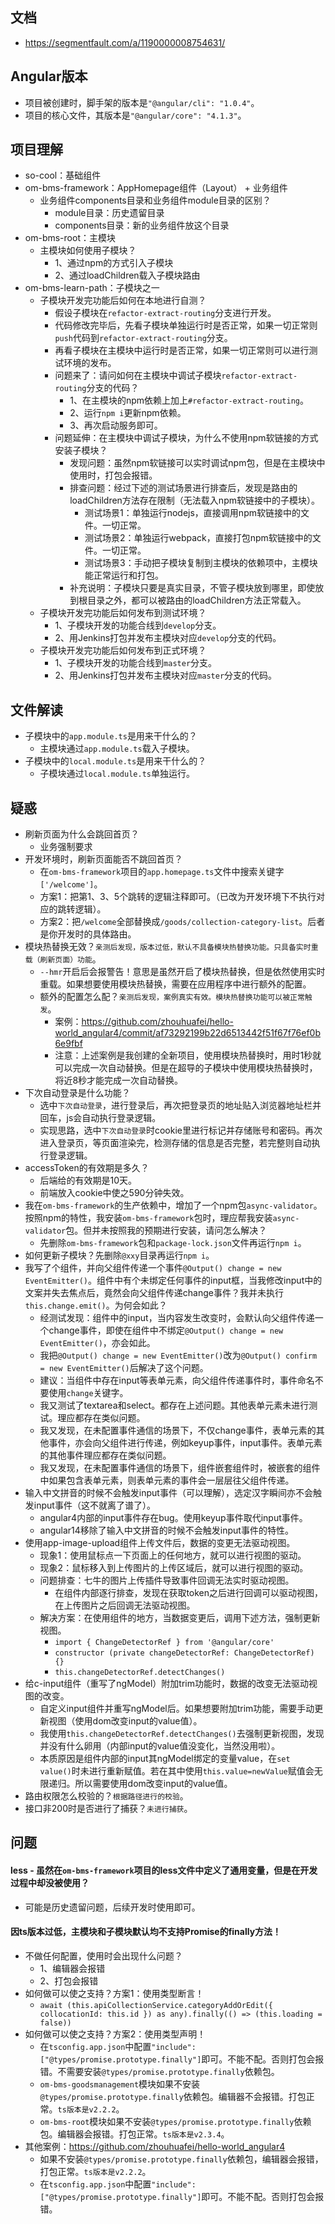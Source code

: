 ## 文档
* https://segmentfault.com/a/1190000008754631/

## Angular版本
* 项目被创建时，脚手架的版本是`"@angular/cli": "1.0.4"`。
* 项目的核心文件，其版本是`"@angular/core": "4.1.3"`。

## 项目理解
* so-cool：基础组件
* om-bms-framework：AppHomepage组件（Layout） + 业务组件
  - 业务组件components目录和业务组件module目录的区别？
    - module目录：历史遗留目录
    - components目录：新的业务组件放这个目录
* om-bms-root：主模块
  - 主模块如何使用子模块？
    - 1、通过npm的方式引入子模块
    - 2、通过loadChildren载入子模块路由
* om-bms-learn-path：子模块之一
  - 子模块开发完功能后如何在本地进行自测？
    - 假设子模块在`refactor-extract-routing`分支进行开发。
    - 代码修改完毕后，先看子模块单独运行时是否正常，如果一切正常则`push`代码到`refactor-extract-routing`分支。
    - 再看子模块在主模块中运行时是否正常，如果一切正常则可以进行测试环境的发布。
    - 问题来了：请问如何在主模块中调试子模块`refactor-extract-routing`分支的代码？
      - 1、在主模块的npm依赖上加上`#refactor-extract-routing`。
      - 2、运行`npm i`更新npm依赖。
      - 3、再次启动服务即可。
    - 问题延伸：在主模块中调试子模块，为什么不使用npm软链接的方式安装子模块？
      - 发现问题：虽然npm软链接可以实时调试npm包，但是在主模块中使用时，打包会报错。
      - 排查问题：经过下述的测试场景进行排查后，发现是路由的loadChildren方法存在限制（无法载入npm软链接中的子模块）。
        - 测试场景1：单独运行nodejs，直接调用npm软链接中的文件。一切正常。
        - 测试场景2：单独运行webpack，直接打包npm软链接中的文件。一切正常。
        - 测试场景3：手动把子模块复制到主模块的依赖项中，主模块能正常运行和打包。
      - 补充说明：子模块只要是真实目录，不管子模块放到哪里，即使放到根目录之外，都可以被路由的loadChildren方法正常载入。
  - 子模块开发完功能后如何发布到测试环境？
    - 1、子模块开发的功能合线到`develop`分支。
    - 2、用Jenkins打包并发布主模块对应`develop`分支的代码。
  - 子模块开发完功能后如何发布到正式环境？
    - 1、子模块开发的功能合线到`master`分支。
    - 2、用Jenkins打包并发布主模块对应`master`分支的代码。

## 文件解读
* 子模块中的`app.module.ts`是用来干什么的？
  - 主模块通过`app.module.ts`载入子模块。
* 子模块中的`local.module.ts`是用来干什么的？
  - 子模块通过`local.module.ts`单独运行。

## 疑惑
* 刷新页面为什么会跳回首页？
  - 业务强制要求
* 开发环境时，刷新页面能否不跳回首页？
  - 在`om-bms-framework`项目的`app.homepage.ts`文件中搜索关键字`['/welcome']`。
  - 方案1：把第1、3、5个跳转的逻辑注释即可。（已改为开发环境下不执行对应的跳转逻辑）。
  - 方案2：把`/welcome`全部替换成`/goods/collection-category-list`。后者是你开发时的具体路由。
* 模块热替换无效？`亲测后发现，版本过低，默认不具备模块热替换功能。只具备实时重载（刷新页面）功能`。
  - `--hmr`开启后会报警告！意思是虽然开启了模块热替换，但是依然使用实时重载。如果想要使用模块热替换，需要在应用程序中进行额外的配置。
  - 额外的配置怎么配？`亲测后发现，案例真实有效。模块热替换功能可以被正常触发`。
    - 案例：https://github.com/zhouhuafei/hello-world_angular4/commit/af73292199b22d6513442f51f67f76ef0b6e9fbf
    - 注意：上述案例是我创建的全新项目，使用模块热替换时，用时1秒就可以完成一次自动替换。但是在超导的子模块中使用模块热替换时，将近8秒才能完成一次自动替换。
* 下次自动登录是什么功能？
  - 选中`下次自动登录`，进行登录后，再次把登录页的地址贴入浏览器地址栏并回车，js会自动执行登录逻辑。
  - 实现思路，选中`下次自动登录`时cookie里进行标记并存储账号和密码。再次进入登录页，等页面渲染完，检测存储的信息是否完整，若完整则自动执行登录逻辑。
* accessToken的有效期是多久？
  - 后端给的有效期是10天。
  - 前端放入cookie中使之590分钟失效。
* 我在`om-bms-framework`的生产依赖中，增加了一个npm包`async-validator`。按照npm的特性，我安装`om-bms-framework`包时，理应帮我安装`async-validator`包。但并未按照我的预期进行安装，请问怎么解决？
  - 先删除`om-bms-framework`包和`package-lock.json`文件再运行`npm i`。
* 如何更新子模块？先删除`@xxy`目录再运行`npm i`。
* 我写了个组件，并向父组件传递一个事件`@Output() change = new EventEmitter()`。组件中有个未绑定任何事件的input框，当我修改input中的文案并失去焦点后，竟然会向父组件传递change事件？我并未执行`this.change.emit()`。为何会如此？
  - 经测试发现：组件中的input，当内容发生改变时，会默认向父组件传递一个change事件，即使在组件中不绑定`@Output() change = new EventEmitter()`，亦会如此。
  - 我把`@Output() change = new EventEmitter()`改为`@Output() confirm = new EventEmitter()`后解决了这个问题。
  - 建议：当组件中存在input等表单元素，向父组件传递事件时，事件命名不要使用`change`关键字。
  - 我又测试了textarea和select。都存在上述问题。其他表单元素未进行测试。理应都存在类似问题。
  - 我又发现，在未配置事件通信的场景下，不仅change事件，表单元素的其他事件，亦会向父组件进行传递，例如keyup事件，input事件。表单元素的其他事件理应都存在类似问题。
  - 我又发现，在未配置事件通信的场景下，组件嵌套组件时，被嵌套的组件中如果包含表单元素，则表单元素的事件会一层层往父组件传递。
* 输入中文拼音的时候不会触发input事件（可以理解），选定汉字瞬间亦不会触发input事件（这不就离了谱了）。
  - angular4内部的input事件存在bug。使用keyup事件取代input事件。
  - angular14移除了输入中文拼音的时候不会触发input事件的特性。
* 使用app-image-upload组件上传文件后，数据的变更无法驱动视图。
  - 现象1：使用鼠标点一下页面上的任何地方，就可以进行视图的驱动。
  - 现象2：鼠标移入到上传图片的上传区域后，就可以进行视图的驱动。
  - 问题排查：七牛的图片上传插件导致事件回调无法实时驱动视图。
    - 在组件内部逐行排查，发现在获取token之后进行回调可以驱动视图，在上传图片之后回调无法驱动视图。
  - 解决方案：在使用组件的地方，当数据变更后，调用下述方法，强制更新视图。
    - `import { ChangeDetectorRef } from '@angular/core'`
    - `constructor (private changeDetectorRef: ChangeDetectorRef) {}`
    - `this.changeDetectorRef.detectChanges()`
* 给c-input组件（重写了ngModel）附加trim功能时，数据的改变无法驱动视图的改变。
  - 自定义input组件并重写ngModel后。如果想要附加trim功能，需要手动更新视图（使用dom改变input的value值）。
  - 我使用`this.changeDetectorRef.detectChanges()`去强制更新视图，发现并没有什么卵用（内部input的value值没变化，当然没用啦）。
  - 本质原因是组件内部的input其ngModel绑定的变量value，在`set value()`时未进行重新赋值。若在其中使用`this.value=newValue`赋值会无限递归。所以需要使用dom改变input的value值。
* 路由权限怎么校验的？`根据路径进行的校验`。
* 接口非200时是否进行了捕获？`未进行捕获`。

## 问题
#### less - 虽然在`om-bms-framework`项目的less文件中定义了通用变量，但是在开发过程中却没被使用？
* 可能是历史遗留问题，后续开发时使用即可。
#### 因ts版本过低，主模块和子模块默认均不支持Promise的finally方法！
* 不做任何配置，使用时会出现什么问题？
  - 1、编辑器会报错
  - 2、打包会报错
* 如何做可以使之支持？方案1：使用类型断言！
  - `await (this.apiCollectionService.categoryAddOrEdit({ collocationId: this.id }) as any).finally(() => (this.loading = false))`
* 如何做可以使之支持？方案2：使用类型声明！
  - 在`tsconfig.app.json`中配置`"include": ["@types/promise.prototype.finally"]`即可。不能不配。否则打包会报错。不需要安装`@types/promise.prototype.finally`依赖包。
  - `om-bms-goodsmanagement`模块如果不安装`@types/promise.prototype.finally`依赖包。编辑器不会报错。打包正常。`ts版本是v2.2.2`。
  - `om-bms-root`模块如果不安装`@types/promise.prototype.finally`依赖包。编辑器会报错。打包正常。`ts版本是v2.3.4`。
* 其他案例：https://github.com/zhouhuafei/hello-world_angular4
  - 如果不安装`@types/promise.prototype.finally`依赖包，编辑器会报错，打包正常。`ts版本是v2.2.2`。
  - 在`tsconfig.app.json`中配置`"include": ["@types/promise.prototype.finally"]`即可。不能不配。否则打包会报错。
